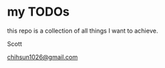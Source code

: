 # my TODOs

this repo is a collection of all things I want to achieve.

Scott

chihsun1026@gmail.com

